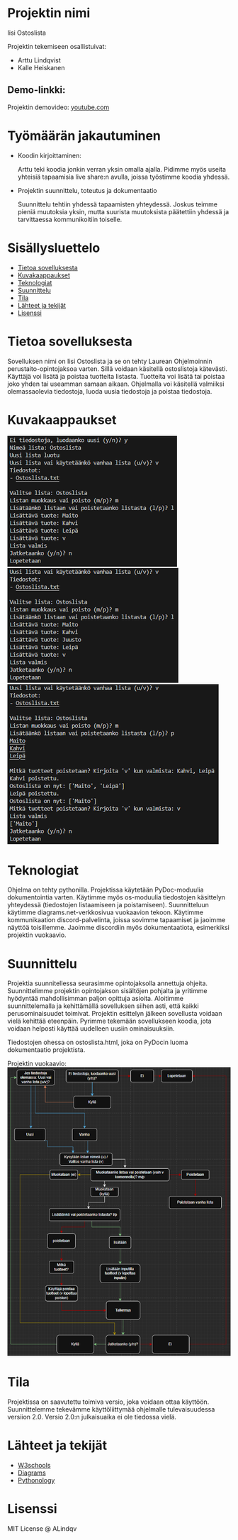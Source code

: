 
# Projektin nimi

Iisi Ostoslista

Projektin tekemiseen osallistuivat:
- Arttu Lindqvist
- Kalle Heiskanen

## Demo-linkki:  
Projektin demovideo: [youtube.com](https://youtu.be/YDnR8RC99jo)

# Työmäärän jakautuminen

- Koodin kirjoittaminen:

    Arttu teki koodia jonkin verran yksin omalla ajalla. 
    Pidimme myös useita yhteisiä tapaamisia live share:n avulla, joissa työstimme koodia yhdessä.

- Projektin suunnittelu, toteutus ja dokumentaatio

    Suunnittelu tehtiin yhdessä tapaamisten yhteydessä. Joskus teimme pieniä muutoksia yksin, mutta suurista muutoksista päätettiin yhdessä ja tarvittaessa kommunikoitiin toiselle.

# Sisällysluettelo

- [Tietoa sovelluksesta](#tietoa-sovelluksesta)
- [Kuvakaappaukset](#kuvakaappaukset)
- [Teknologiat](#teknologiat)
- [Suunnittelu](#suunittelu)
- [Tila](#tila)
- [Lähteet ja tekijät](#lähteet-ja-tekijät)  
- [Lisenssi](#lisenssi) 

# Tietoa sovelluksesta

Sovelluksen nimi on Iisi Ostoslista ja se on tehty Laurean Ohjelmoinnin perustaito-opintojaksoa varten. 
Sillä voidaan käsitellä ostoslistoja kätevästi. Käyttäjä voi lisätä ja poistaa tuotteita listasta. 
Tuotteita voi lisätä tai poistaa joko yhden tai useamman samaan aikaan. Ohjelmalla voi käsitellä valmiiksi olemassaolevia tiedostoja, luoda uusia tiedostoja ja poistaa tiedostoja. 

# Kuvakaappaukset

![Ohjelman toimintaa: Tuotteiden lisääminen 1](/kuvat//kuvankaappaukset/Ohjelma_toiminta_tuotteiden_lisays1.png "Tuotteiden lisäystä") 
![Ohjelman toimintaa: Tuotteiden lisääminen 2](/kuvat//kuvankaappaukset/Ohjelma_toiminta_tuotteiden_lisays2.png "Tuotteiden lisäystä") 
![Ohjelman toimintaa: Tuotteiden poistaminen 1](/kuvat//kuvankaappaukset/Ohjelma_toiminta_tuotteiden_poisto.png "Tuotteiden poistamista")

# Teknologiat

Ohjelma on tehty pythonilla. Projektissa käytetään PyDoc-moduulia dokumentointia varten. Käytimme myös os-moduulia tiedostojen käsittelyn yhteydessä (tiedostojen listaamiseen ja poistamiseen).
Suunnitteluun käytimme diagrams.net-verkkosivua vuokaavion tekoon.
Käytimme kommunikaation discord-palvelinta, joissa sovimme tapaamiset ja jaoimme näyttöä toisillemme. Jaoimme discordiin myös dokumentaatiota, esimerkiksi projektin vuokaavio.

# Suunnittelu

Projektia suunnitellessa seurasimme opintojaksolla annettuja ohjeita. Suunnittelimme projektin opintojakson sisältöjen pohjalta ja yritimme hyödyntää mahdollisimman paljon opittuja asioita. 
Aloitimme suunnittelemalla ja kehittämällä sovelluksen siihen asti, että kaikki perusominaisuudet toimivat. 
Projektin esittelyn jälkeen sovellusta voidaan vielä kehittää eteenpäin. Pyrimme tekemään sovellukseen koodia, jota voidaan helposti käyttää uudelleen uusiin ominaisuuksiin.

Tiedostojen ohessa on ostoslista.html, joka on PyDocin luoma dokumentaatio projektista.

Projektin vuokaavio: 
![Projektin Vuokaavio](/kuvat/vuokaavio.png "Projektin vuokaavio")

# Tila

Projektissa on saavutettu toimiva versio, joka voidaan ottaa käyttöön. Suunnittelemme tekevämme käyttöliittymää ohjelmalle tulevaisuudessa versiion 2.0. Versio 2.0:n julkaisuaika ei ole tiedossa vielä.

# Lähteet ja tekijät

- [W3schools](https://www.w3schools.com/python/default.asp)  
- [Diagrams](https://app.diagrams.net/)
- [Pythonology](https://pythonology.eu/how-to-use-pydoc-to-generate-documentation-in-python/)

# Lisenssi

MIT License @ ALindqv